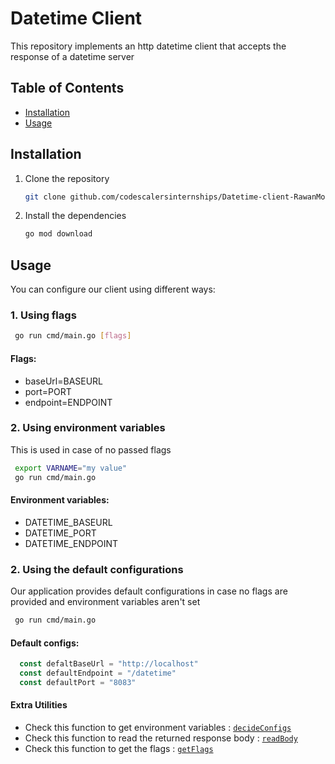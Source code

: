 # Datetime Client 

This repository implements an http datetime client that accepts the response of a datetime server

## Table of Contents

- [Installation](#installation)
- [Usage](#usage)


## Installation

1. Clone the repository

   ```bash
   git clone github.com/codescalersinternships/Datetime-client-RawanMostafa/pkg
   ```

2. Install the dependencies
    ```bash
    go mod download
    ```

## Usage

  You can configure our client using different ways:

### 1. Using flags

   ```bash
    go run cmd/main.go [flags]
   ```
#### Flags:
   - baseUrl=BASEURL 
   - port=PORT
   - endpoint=ENDPOINT

### 2. Using environment variables
This is used in case of no passed flags

   ```bash
    export VARNAME="my value"
    go run cmd/main.go 
   ```
#### Environment variables:
   - DATETIME_BASEURL 
   - DATETIME_PORT
   - DATETIME_ENDPOINT

### 2. Using the default configurations
Our application provides default configurations in case no flags are provided and environment variables aren't set

   ```bash
    go run cmd/main.go 
   ```
#### Default configs:
  ```go
    const defaltBaseUrl = "http://localhost"
    const defaultEndpoint = "/datetime"
    const defaultPort = "8083"
  ```
     
#### Extra Utilities
  - Check this function to get environment variables : [`decideConfigs`](https://github.com/codescalersinternships/Datetime-client-RawanMostafa/blob/9c3cc7ecf671057648e10d07c550c171b51747a6/cmd/main.go#L43-L76)
  - Check this function to read the returned response body : [`readBody`](https://github.com/codescalersinternships/Datetime-client-RawanMostafa/blob/9c3cc7ecf671057648e10d07c550c171b51747a6/cmd/main.go#L19-L28)
  - Check this function to get the flags : [`getFlags`](https://github.com/codescalersinternships/Datetime-client-RawanMostafa/blob/9c3cc7ecf671057648e10d07c550c171b51747a6/cmd/main.go#L29-L41)
   

